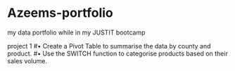 # Azeems-portfolio
my data portfolio while in my JUSTIT bootcamp

project 1 
#•	Create a Pivot Table to summarise the data by county and product.
#•	Use the SWITCH function to categorise products based on their sales volume.

